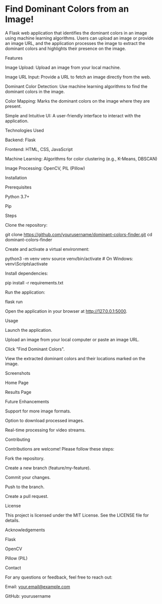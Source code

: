 # Find Dominant Colors from an Image!

A Flask web application that identifies the dominant colors in an image using machine learning algorithms. Users can upload an image or provide an image URL, and the application processes the image to extract the dominant colors and highlights their presence on the image.

Features

Image Upload: Upload an image from your local machine.

Image URL Input: Provide a URL to fetch an image directly from the web.

Dominant Color Detection: Use machine learning algorithms to find the dominant colors in the image.

Color Mapping: Marks the dominant colors on the image where they are present.

Simple and Intuitive UI: A user-friendly interface to interact with the application.

Technologies Used

Backend: Flask

Frontend: HTML, CSS, JavaScript

Machine Learning: Algorithms for color clustering (e.g., K-Means, DBSCAN)

Image Processing: OpenCV, PIL (Pillow)

Installation

Prerequisites

Python 3.7+

Pip

Steps

Clone the repository:

git clone https://github.com/yourusername/dominant-colors-finder.git
cd dominant-colors-finder

Create and activate a virtual environment:

python3 -m venv venv
source venv/bin/activate # On Windows: venv\Scripts\activate

Install dependencies:

pip install -r requirements.txt

Run the application:

flask run

Open the application in your browser at http://127.0.0.1:5000.

Usage

Launch the application.

Upload an image from your local computer or paste an image URL.

Click "Find Dominant Colors".

View the extracted dominant colors and their locations marked on the image.

Screenshots

Home Page



Results Page



Future Enhancements

Support for more image formats.

Option to download processed images.

Real-time processing for video streams.

Contributing

Contributions are welcome! Please follow these steps:

Fork the repository.

Create a new branch (feature/my-feature).

Commit your changes.

Push to the branch.

Create a pull request.

License

This project is licensed under the MIT License. See the LICENSE file for details.

Acknowledgements

Flask

OpenCV

Pillow (PIL)

Contact

For any questions or feedback, feel free to reach out:

Email: your.email@example.com

GitHub: yourusername


